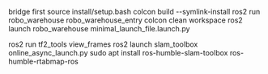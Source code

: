 bridge first
source install/setup.bash
colcon build --symlink-install
ros2 run robo_warehouse robo_warehouse_entry
colcon clean workspace
ros2 launch robo_warehouse minimal_launch_file.launch.py

ros2 run tf2_tools view_frames
ros2 launch slam_toolbox online_async_launch.py
sudo apt install ros-humble-slam-toolbox ros-humble-rtabmap-ros
